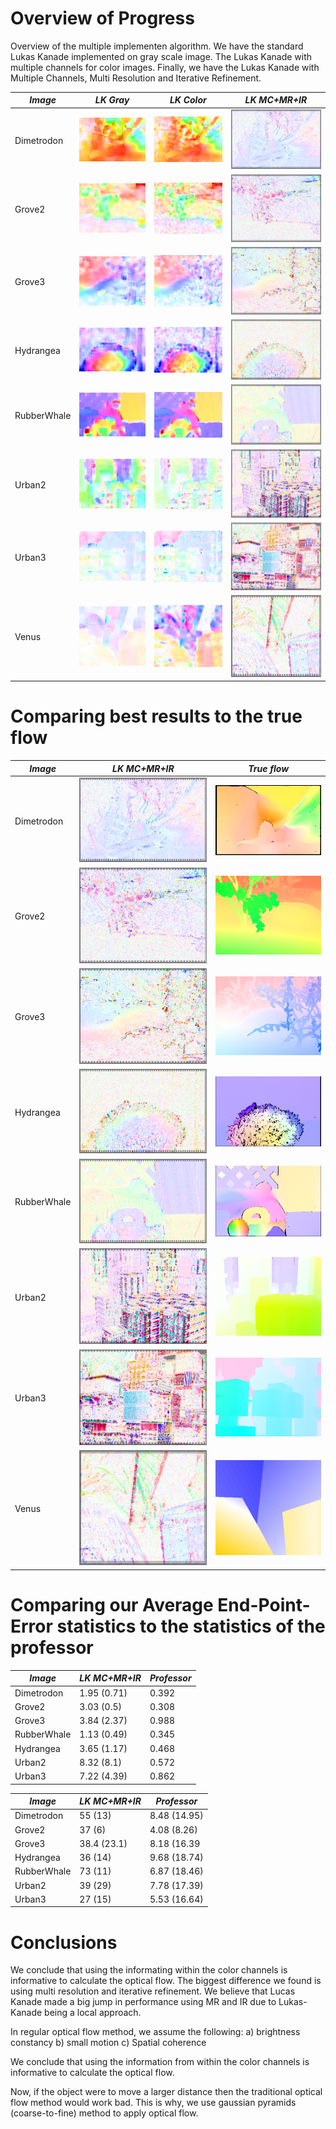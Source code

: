 # Overview of Progress

Overview of the multiple implementen algorithm. We have the standard Lukas Kanade implemented on gray scale image. 
The Lukas Kanade with multiple channels for color images. Finally, we have the Lukas Kanade with Multiple Channels, Multi Resolution and Iterative Refinement.

| *Image*  | *LK Gray*  | *LK Color* | *LK MC+MR+IR* |
| ------------- | ------------- | ------------- |-------------  | 
| Dimetrodon  | ![](/results/result-other-grey-LK/Dimetrodon/Dimetrodon.png)  | ![alt text](/results/result-other-color-LK/Dimetrodon/Dimetrodon-colorwheel.png)  | ![alt text](/results/results-other-color-MR-IR/Dimetrodon/Dimetrodon-MR-IR.png)|
| Grove2  | ![alt text](/results/result-other-grey-LK/Grove2/Grove2.png)  | ![alt text](/results/result-other-color-LK/Grove2/Grove2-colorwheel.png)  |![alt text](/results/results-other-color-MR-IR/Grove2/Grove2-MR+IR.png) |
| Grove3  | ![alt text](/results/result-other-grey-LK/Grove3/Grove3.png)  | ![alt text](/results/result-other-color-LK/Grove3/Grove3-colorwheel.png)  | ![alt text](/results/results-other-color-MR-IR/Grove3/Grove3-MR+IR.png) |
| Hydrangea  | ![alt text](/results/result-other-grey-LK/Hydrangea/Hydrangea.png)  | ![alt text](/results/result-other-color-LK/Hydrangea/Hydrangea-colorwheel.png)  |![alt text](/results/results-other-color-MR-IR/Hydrangea/Hydrangea-MR+IR.png)  |
| RubberWhale  | ![alt text](/results/result-other-grey-LK/RubberWhale/RubberWhale.png)  | ![alt text](/results/result-other-color-LK/RubberWhale/RubberWhale-colorwheel.png)  | ![alt text](/results/results-other-color-MR-IR/RubberWhale/RubberWhale-MR+IR.png)  |
| Urban2 | ![alt text](/results/result-other-grey-LK/Urban2/Urban2.png)  | ![alt text](/results/result-other-color-LK/Urban2/Urban2-colorwheel.png)  |![alt text](/results/results-other-color-MR-IR/Urban2/Urban2-MR+IR.png) |
| Urban3 | ![alt text](/results/result-other-grey-LK/Urban3/Urban3.png)  | ![alt text](/results/result-other-color-LK/Urban3/Urban3-colorwheel.png)  |![alt text](/results/results-other-color-MR-IR/Urban3/Urban3-MR+IR.png) |
| Venus | ![alt text](/results/result-other-grey-LK/Venus/Venus.png)  | ![alt text](/results/result-other-color-LK/Venus/Venus-colorwheel.png)  |![alt text](/results/results-other-color-MR-IR/Venus/Venus-MR+IR.png) |

# Comparing best results to the true flow
| *Image*  | *LK MC+MR+IR*  | *True flow* |
| ------------- | ------------- | ------------- |
| Dimetrodon  |  ![alt text](/results/results-other-color-MR-IR/Dimetrodon/Dimetrodon-MR-IR.png)|![](/ground_truth_flow/Dimetrodon/Dimetrodon.png)|
| Grove2  |  ![alt text](/results/results-other-color-MR-IR/Grove2/Grove2-MR+IR.png) |![](/ground_truth_flow/Grove2/Grove2.png)|
| Grove3  | ![alt text](/results/results-other-color-MR-IR/Grove3/Grove3-MR+IR.png) |![](/ground_truth_flow/Grove3/Grove3.png)|
| Hydrangea  | ![alt text](/results/results-other-color-MR-IR/Hydrangea/Hydrangea-MR+IR.png)  |![](/ground_truth_flow/Hydrangea/Hydrangea.png)|
| RubberWhale  | ![alt text](/results/results-other-color-MR-IR/RubberWhale/RubberWhale-MR+IR.png)  |![](/ground_truth_flow/RubberWhale/RubberWhale.png)|
| Urban2 | ![alt text](/results/results-other-color-MR-IR/Urban2/Urban2-MR+IR.png) |![](/ground_truth_flow/Urban2/Urban2.png)|
| Urban3 | ![alt text](/results/results-other-color-MR-IR/Urban3/Urban3-MR+IR.png) |![](/ground_truth_flow/Urban3/Urban3.png)|
| Venus | ![alt text](/results/results-other-color-MR-IR/Venus/Venus-MR+IR.png) |![](/ground_truth_flow/Venus/Venus.png)|


# Comparing our Average End-Point-Error statistics to the statistics of the professor
| *Image*  | *LK MC+MR+IR*  | *Professor* |
| ------------- | ------------- | ------------- |
| Dimetrodon | 1.95 (0.71)| 0.392  |
| Grove2 | 3.03 (0.5)| 0.308  |
| Grove3 | 3.84 (2.37)| 0.988 |
| RubberWhale | 1.13 (0.49)| 0.345 |
| Hydrangea | 3.65 (1.17)| 0.468 |
| Urban2 | 8.32 (8.1)| 0.572  |
| Urban3 | 7.22 (4.39) | 0.862 |

| *Image*  | *LK MC+MR+IR*  | *Professor* |
| ------------- | ------------- | ------------- |
| Dimetrodon | 55 (13)| 8.48 (14.95)  |
| Grove2 | 37 (6)| 4.08 (8.26)  |
| Grove3 | 38.4 (23.1)| 8.18 (16.39 |
| Hydrangea | 36 (14)| 9.68 (18.74)  |
| RubberWhale | 73 (11)| 6.87 (18.46) |
| Urban2 | 39 (29)| 7.78 (17.39) |
| Urban3 | 27 (15) | 5.53 (16.64)  |



# Conclusions

We conclude that using the informating within the color channels is informative to calculate the optical flow. 
The biggest difference we found is using multi resolution and iterative refinement. We believe that Lucas Kanade made a big jump in performance using MR and IR due to Lukas-Kanade being a local approach.

In regular optical flow method, we assume the following:
a) brightness constancy
b) small motion
c) Spatial coherence

We conclude that using the information from within the color channels is informative to calculate the optical flow.

Now, if the object were to move a larger distance then the traditional
optical flow method would work bad. This is why, we use gaussian pyramids
(coarse-to-fine) method to apply optical flow.